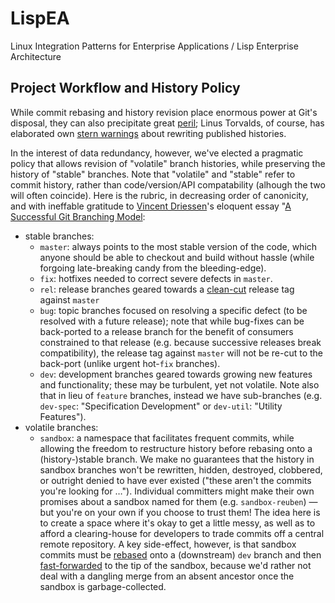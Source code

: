 LispEA
======

Linux Integration Patterns for Enterprise Applications / Lisp Enterprise Architecture

## Project Workflow and History Policy

While commit rebasing and history revision place enormous power
at Git's disposal, they can also precipitate great
[peril](http://git-scm.com/book/en/Git-Branching-Rebasing#The-Perils-of-Rebasing);
Linus Torvalds, of course, has elaborated own [stern
warnings](http://lwn.net/Articles/328438/) about rewriting published
histories.

In the interest of data redundancy, however, we've elected a
pragmatic policy that allows revision of "volatile" branch histories,
while preserving the history of "stable" branches. Note that
"volatile" and "stable" refer to commit history, rather than
code/version/API compatability (alhough the two will often
coincide). Here is the rubric, in decreasing order of canonicity, and
with ineffable gratitude to [Vincent
Driessen](http://flattr.com/profile/nvie)'s eloquent essay
"[A Successful Git Branching
Model](http://nvie.com/posts/a-successful-git-branching-model/):

- stable branches:
    - `master`: always points to the most stable version of the code,
      which anyone should be able to checkout and build without
      hassle (while forgoing late-breaking candy from the
      bleeding-edge).
    - `fix`: hotfixes needed to correct severe defects in `master`.
    - `rel`: release branches geared towards a
      [clean-cut](http://semver.org/) release tag against `master`
    - `bug`: topic branches focused on resolving a specific defect
      (to be resolved with a future release); note that while
      bug-fixes can be back-ported to a release branch for the benefit
      of consumers constrained to that release (e.g. because
      successive releases break compatibility), the release tag
      against `master` will not be re-cut to the back-port (unlike
      urgent hot-`fix` branches).
    - `dev`: development branches geared towards growing new features
      and functionality; these may be turbulent, yet not
      volatile. Note also that in lieu of `feature` branches, instead
      we have sub-branches (e.g. `dev-spec`: "Specification
      Development" or `dev-util`: "Utility Features").
- volatile branches:
    - `sandbox`: a namespace that facilitates frequent commits, while
      allowing the freedom to restructure history before rebasing onto a
      (history-)stable branch. We make no guarantees that the history
      in sandbox branches won't be rewritten, hidden, destroyed,
      clobbered, or outright denied to have ever existed ("these
      aren't the commits you're looking for …"). Individual committers
      might make their own promises about a sandbox named for them
      (e.g. `sandbox-reuben`) — but you're on your own if you choose
      to trust them! The idea here is to create a space where it's
      okay to get a little messy, as well as to afford a
      clearing-house for developers to trade commits off a central
      remote repository. A key side-effect, however, is that sandbox
      commits must be
      [rebased](http://git-scm.com/book/en/Git-Branching-Rebasing#The-Basic-Rebase)
      onto a (downstream) `dev` branch and then
      [fast-forwarded](http://git-scm.com/docs/git-merge#_fast-forward_merge)
      to the tip of the sandbox, because we'd rather not deal with a
      dangling merge from an absent ancestor once the sandbox is
      garbage-collected.

